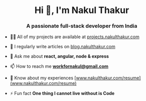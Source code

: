 <h1 align="center">Hi 👋, I'm Nakul Thakur</h1>
<h3 align="center">A passionate full-stack developer from India</h3>

- 👨‍💻 All of my projects are available at [projects.nakulthakur.com](projects.nakulthakur.com)

- 📝 I regularly write articles on [blog.nakulthakur.com](blog.nakulthakur.com)

- 💬 Ask me about **react, angular, node & express**

- 📫 How to reach me **workfornakul@gmail.com**

- 📄 Know about my experiences [www.nakulthakur.com/resume](www.nakulthakur.com/resume)

- ⚡ Fun fact **One thing I cannot live without is Code**

